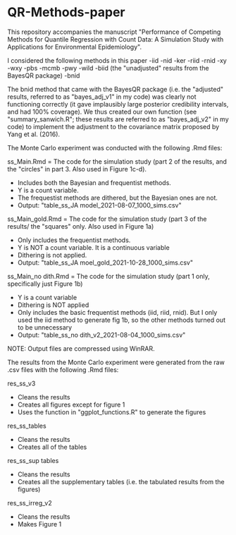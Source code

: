 # QR-Methods-paper
This repository accompanies the manuscript "Performance of Competing Methods for Quantile Regression with Count Data: A Simulation Study with Applications for Environmental Epidemiology".

I considered the following methods in this paper
-iid
-nid
-ker
-riid
-rnid
-xy
-wxy
-pbs
-mcmb
-pwy
-wild
-biid (the "unadjusted" results from the BayesQR package)
-bnid 

The bnid method that came with the BayesQR package (i.e. the "adjusted" results, referred to as "bayes_adj_v1" in my code) was clearly not functioning correctly (it gave implausibly large posterior credibility intervals, and had 100% coverage). We thus created our own function (see "summary_sanwich.R"; these results are referred to as "bayes_adj_v2" in my code) to implement the adjustment to the covariance matrix proposed by Yang et al. (2016). 


The Monte Carlo experiment was conducted with the following .Rmd files: 

ss_Main.Rmd = The code for the simulation study (part 2 of the results, and the "circles" in part 3. Also used in Figure 1c-d). 
- Includes both the Bayesian and frequentist methods.
- Y is a count variable. 
- The frequestist methods are dithered, but the Bayesian ones are not. 
- Output: "table_ss_JA model_2021-08-07_1000_sims.csv"

ss_Main_gold.Rmd = The code for the simulation study (part 3 of the results/ the "squares" only. Also used in Figure 1a)
- Only includes the frequentist methods.
- Y is NOT a count variable. It is a continuous variable
- Dithering is not applied. 
- Output: "table_ss_JA moel_gold_2021-10-28_1000_sims.csv"

ss_Main_no dith.Rmd = The code for the simulation study (part 1 only, specifically just Figure 1b)
- Y is a count variable
- Dithering is NOT applied
- Only includes the basic frequentist methods (iid, riid, rnid). But I only used the iid method to generate fig 1b, so the other methods turned out to be unnecessary
- Output: "table_ss_no dith_v2_2021-08-04_1000_sims.csv"

NOTE: Output files are compressed using WinRAR. 

The results from the Monte Carlo experiment were generated from the raw .csv files with the following .Rmd files:

res_ss_v3
- Cleans the results
- Creates all figures except for figure 1 
- Uses the function in "ggplot_functions.R" to generate the figures

res_ss_tables
- Cleans the results
- Creates all of the tables

res_ss_sup tables
- Cleans the results
- Creates all the supplementary tables (i.e. the tabulated results from the figures)

res_ss_irreg_v2
- Cleans the results
- Makes Figure 1

